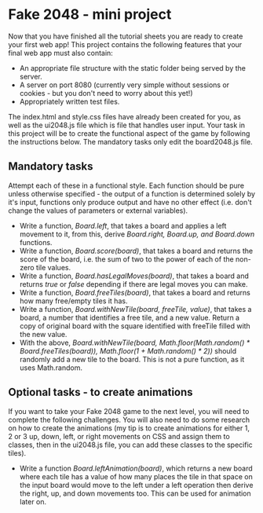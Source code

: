 # Fake 2048 - mini project

Now that you have finished all the tutorial sheets you are ready to create your first web app!
This project contains the following features that your final web app must also contain: 
- An appropriate file structure with the static folder being served by the server.
- A server on port 8080 (currently very simple without sessions or cookies - but you don't need to worry about this yet!)
- Appropriately written test files.

The index.html and style.css files have already been created for you, as well as the ui2048.js file which is file that handles user input.
Your task in this project will be to create the functional aspect of the game by following the instructions below. The mandatory tasks only edit the board2048.js file.

## Mandatory tasks

Attempt each of these in a functional style.
Each function should be pure unless otherwise specified - the output of a function is determined solely by it's input, functions only produce output and have no other effect (i.e. don't change the values of parameters or external variables).

* Write a function, *Board.left*, that takes a board and applies a left movement to it, from this, derive *Board.right, Board.up, and Board.down* functions.
* Write a function, *Board.score(board)*, that takes a board and returns the score of the board, i.e. the sum of two to the power of each of the non-zero tile values.
* Write a function, *Board.hasLegalMoves(board)*, that takes a board and returns *true* or *false* depending if there are legal moves you can make.
* Write a function, *Board.freeTiles(board)*, that takes a board and returns how many free/empty tiles it has.
* Write a function, *Board.withNewTile(board, freeTile, value)*, that takes a board, a number that identifies a free tile, and a new value. Return a copy of original board with the square identified with freeTile filled with the new value.
* With the above, *Board.withNewTile(board, Math.floor(Math.random() * Board.freeTiles(board)), Math.floor(1 + Math.random() * 2))* should randomly add a new tile to the board. This is not a pure function, as it uses Math.random.

## Optional tasks - to create animations

If you want to take your Fake 2048 game to the next level, you will need to complete the following challenges. You will also need to do some research on how to create the animations (my tip is to create animations for either 1, 2 or 3 up, down, left, or right movements on CSS and assign them to classes, then in the ui2048.js file, you can add these classes to the specific tiles).

* Write a function *Board.leftAnimation(board)*, which returns a new board where each tile has a value of how many places the tile in that space on the input board would move to the left under a left operation then derive the right, up, and down movements too. This can be used for animation later on.